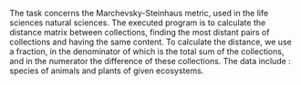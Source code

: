 The task concerns the Marchevsky-Steinhaus metric, used in the life sciences
natural sciences. The executed program is to calculate the distance matrix between
collections, finding the most distant pairs of collections and having the same content.
To calculate the distance, we use a fraction, in the denominator of which is the total sum of the
collections, and in the numerator the difference of these collections. The data include : species of animals and
plants of given ecosystems.
